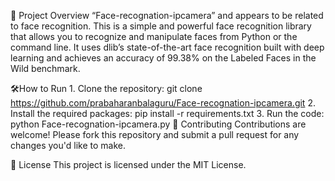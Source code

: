 🚀 Project Overview
     “Face-recognation-ipcamera” and appears to be related to face recognition. This is a simple and powerful face recognition library that allows you to recognize and manipulate faces from Python or the command line. It uses dlib’s state-of-the-art face recognition built with deep learning and achieves an accuracy of 99.38% on the Labeled Faces in the Wild benchmark.
    
🛠️How to Run
  	1. Clone the repository:
     		 git clone https://github.com/prabaharanbalaguru/Face-recognation-ipcamera.git
 	 2. Install the required packages:
      		pip install -r requirements.txt
  	3. Run the code:
      		python Face-recognation-ipcamera.py
🤝 Contributing
   	 Contributions are welcome! Please fork this repository and submit a pull request for any changes you'd like to make.

📄 License
    This project is licensed under the MIT License.
